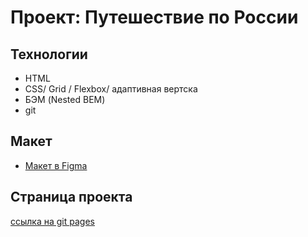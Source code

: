 # Проект: Путешествие по России

## Технологии
* HTML
* CSS/ Grid / Flexbox/ адаптивная вертска
* БЭМ (Nested BEM)
* git
## Макет
* [Макет в Figma](https://www.figma.com/file/5S2WSbEFL6awjVWJ0NWL8Q/Sprint-3_-Russia-_-desktop-mobile?node-id=28503%3A0)

## Страница проекта
[ссылка на git pages](https://teprol.github.io/russian-travel/)
